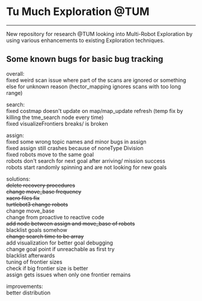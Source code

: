 # Tu Much Exploration @TUM
---
New repository for research @TUM looking into Multi-Robot Exploration by using various enhancements to existing Exploration techniques.

## Some known bugs for basic bug tracking

overall:  
fixed weird scan issue where part of the scans are ignored or something else for unknown reason  (hector_mapping ignores scans with too long range)

search:  
fixed costmap doesn't update on map/map_update refresh (temp fix by killing the tme_search node every time)  
fixed visualizeFrontiers breaks/ is broken  

assign:  
fixed some wrong topic names and minor bugs in assign  
fixed assign still crashes because of noneType Division  
fixed robots move to the same goal  
robots don't search for next goal after arriving/ mission success  
robots start randomly spinning and are not looking for new goals  

solutions:  
~~delete recovery procedures~~  
~~change move_base frequency~~  
~~xacro files fix~~  
~~turtlebot3 change robots~~  
change move_base  
change from proactive to reactive code  
~~add node between assign and move_base of robots~~  
blacklist goals somehow  
~~change search time to be array~~  
add visualization for better goal debugging  
change goal point if unreachable as first try  
blacklist afterwards  
tuning of frontier sizes  
check if big frontier size is better  
assign gets issues when only one frontier remains

improvements:  
better distribution